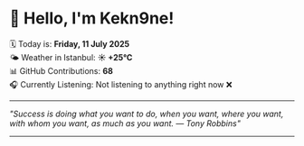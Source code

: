# 👋 Hello, I'm Kekn9ne!

🗓️ Today is: **Friday, 11 July 2025**  
🌤️ Weather in Istanbul: **☀️   +25°C**  
📊 GitHub Contributions: **68**  
🎧 Currently Listening: Not listening to anything right now ❌

---

_"Success is doing what you want to do, when you want, where you want, with whom you want, as much as you want. — *Tony Robbins*"_

---
